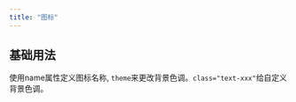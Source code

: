 ```yaml
---
title: "图标"
---
```


## 基础用法
使用name属性定义图标名称, ```theme```来更改背景色调。```class="text-xxx"```给自定义背景色调。
<demo src="../example/icon/basic.vue"/>